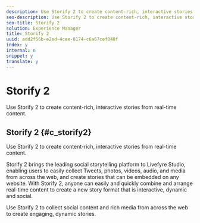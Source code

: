 ```yaml
---
description: Use Storify 2 to create content-rich, interactive stories from real-time content.
seo-description: Use Storify 2 to create content-rich, interactive stories from real-time content.
seo-title: Storify 2
solution: Experience Manager
title: Storify 2
uuid: add2f56b-e2ed-4cee-8174-c6a67cef048f
index: y
internal: n
snippet: y
translate: y
---
```


# Storify 2

Use Storify 2 to create content-rich, interactive stories from real-time content.

## Storify 2 {#c_storify2}

Use Storify 2 to create content-rich, interactive stories from real-time content. 

Storify 2 brings the leading social storytelling platform to Livefyre Studio, enabling users to easily collect Tweets, photos, videos, audio, and media from across the web, and create stories that can be embedded on any website. With Storify 2, anyone can easily and quickly combine and arrange real-time content to create a new story format that is interactive, dynamic and social.

Use Storify 2 to collect social content and rich media from across the web to create engaging, dynamic stories. 
